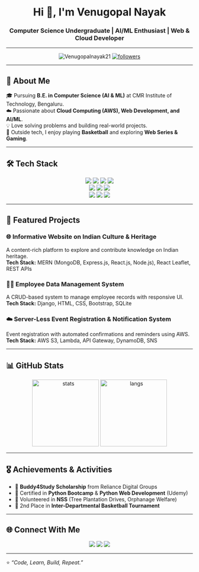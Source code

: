 <!-- Profile Header -->
<h1 align="center">Hi 👋, I'm Venugopal Nayak</h1>
<h3 align="center">Computer Science Undergraduate | AI/ML Enthusiast | Web & Cloud Developer</h3>

---

<!-- Profile Views & Followers -->
<p align="center">
  <img src="https://komarev.com/ghpvc/?username=Venugopalnayak21&label=Profile%20Views&color=0e75b6&style=flat" alt="Venugopalnayak21" />
  <a href="https://github.com/Venugopalnayak21?tab=followers">
    <img src="https://img.shields.io/github/followers/Venugopalnayak21?label=Followers&style=social" alt="followers"/>
  </a>
</p>

---

## 🚀 About Me  
🎓 Pursuing **B.E. in Computer Science (AI & ML)** at CMR Institute of Technology, Bengaluru.  
☁️ Passionate about **Cloud Computing (AWS), Web Development, and AI/ML**.  
💡 Love solving problems and building real-world projects.  
🏀 Outside tech, I enjoy playing **Basketball** and exploring **Web Series & Gaming**.  

---

## 🛠️ Tech Stack  
<p align="center">
  <!-- Languages -->
  <img src="https://img.shields.io/badge/Python-3776AB?style=for-the-badge&logo=python&logoColor=white"/>
  <img src="https://img.shields.io/badge/HTML5-E34F26?style=for-the-badge&logo=html5&logoColor=white"/>
  <img src="https://img.shields.io/badge/CSS3-1572B6?style=for-the-badge&logo=css3&logoColor=white"/>
  <img src="https://img.shields.io/badge/JavaScript-F7DF1E?style=for-the-badge&logo=javascript&logoColor=black"/>
  <br/>
  <!-- Frameworks -->
  <img src="https://img.shields.io/badge/Django-092E20?style=for-the-badge&logo=django&logoColor=white"/>
  <img src="https://img.shields.io/badge/React-20232A?style=for-the-badge&logo=react&logoColor=61DAFB"/>
  <img src="https://img.shields.io/badge/Node.js-43853D?style=for-the-badge&logo=node.js&logoColor=white"/>
  <br/>
  <!-- Cloud -->
  <img src="https://img.shields.io/badge/AWS-232F3E?style=for-the-badge&logo=amazon-aws&logoColor=white"/>
  <img src="https://img.shields.io/badge/DynamoDB-4053D6?style=for-the-badge&logo=amazondynamodb&logoColor=white"/>
  <img src="https://img.shields.io/badge/Lambda-FF9900?style=for-the-badge&logo=awslambda&logoColor=white"/>
</p>

---

## 📌 Featured Projects  

### 🌐 Informative Website on Indian Culture & Heritage  
A content-rich platform to explore and contribute knowledge on Indian heritage.  
**Tech Stack:** MERN (MongoDB, Express.js, React.js, Node.js), React Leaflet, REST APIs  

### 👨‍💼 Employee Data Management System  
A CRUD-based system to manage employee records with responsive UI.  
**Tech Stack:** Django, HTML, CSS, Bootstrap, SQLite  

### ☁️ Server-Less Event Registration & Notification System  
Event registration with automated confirmations and reminders using AWS.  
**Tech Stack:** AWS S3, Lambda, API Gateway, DynamoDB, SNS  

---

## 📊 GitHub Stats  
<p align="center">
  <img src="https://github-readme-stats.vercel.app/api?username=Venugopalnayak21&show_icons=true&theme=tokyonight" alt="stats" height="180"/>
  <img src="https://github-readme-stats.vercel.app/api/top-langs/?username=Venugopalnayak21&layout=compact&theme=tokyonight" alt="langs" height="180"/>
</p>

---

## 🎖️ Achievements & Activities  
- 🏅 **Buddy4Study Scholarship** from Reliance Digital Groups  
- 📜 Certified in **Python Bootcamp** & **Python Web Development** (Udemy)  
- 🌱 Volunteered in **NSS** (Tree Plantation Drives, Orphanage Welfare)  
- 🏀 2nd Place in **Inter-Departmental Basketball Tournament**  

---

## 🌐 Connect With Me  
<p align="center">
  <a href="mailto:venugnayak21@gmail.com"><img src="https://img.shields.io/badge/Email-D14836?style=for-the-badge&logo=gmail&logoColor=white"/></a>
  <a href="https://www.linkedin.com/in/venu-nayak-146184309"><img src="https://img.shields.io/badge/LinkedIn-0077B5?style=for-the-badge&logo=linkedin&logoColor=white"/></a>
  <a href="https://github.com/Venugopalnayak21"><img src="https://img.shields.io/badge/GitHub-100000?style=for-the-badge&logo=github&logoColor=white"/></a>
</p>

---

⭐️ *“Code, Learn, Build, Repeat.”*  
